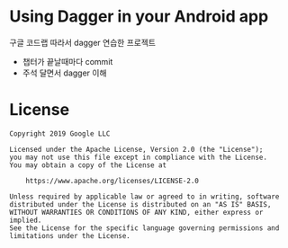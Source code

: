 # Using Dagger in your Android app
구글 코드랩 따라서 dagger 연습한 프로젝트
- 챕터가 끝날때마다 commit
- 주석 달면서 dagger 이해


# License

```
Copyright 2019 Google LLC

Licensed under the Apache License, Version 2.0 (the "License");
you may not use this file except in compliance with the License.
You may obtain a copy of the License at

    https://www.apache.org/licenses/LICENSE-2.0

Unless required by applicable law or agreed to in writing, software
distributed under the License is distributed on an "AS IS" BASIS,
WITHOUT WARRANTIES OR CONDITIONS OF ANY KIND, either express or implied.
See the License for the specific language governing permissions and
limitations under the License.
```
